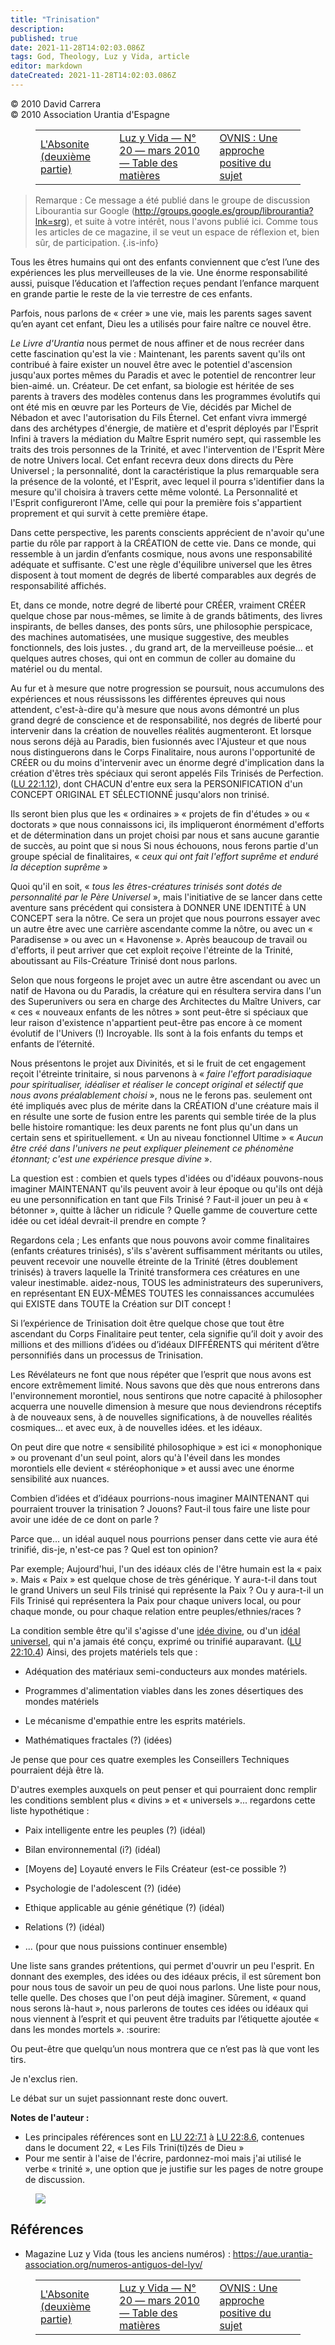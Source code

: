 ```yaml
---
title: "Trinisation"
description: 
published: true
date: 2021-11-28T14:02:03.086Z
tags: God, Theology, Luz y Vida, article
editor: markdown
dateCreated: 2021-11-28T14:02:03.086Z
---
```


<p class="v-card v-sheet theme--light grey lighten-3 px-2">© 2010 David Carrera<br>© 2010 Association Urantia d'Espagne</p>
<figure class="table chapter-navigator">
  <table>
    <tbody>
      <tr>
        <td>
        <a href="/fr/article/Luz_y_Vida/Lo_Absonito_2a_parte">
          <span class="mdi mdi-arrow-left-drop-circle"></span><span class="pl-2">L'Absonite (deuxième partie)</span>
        </a>
        </td>
        <td>
        <a href="/fr/index/articles_luz_y_vida#luz-y-vida-n°-20-mars-2010">
          <span class="mdi mdi-book-open-variant"></span><span class="pl-2">Luz y Vida — N° 20 — mars 2010 — Table des matières</span>
        </a>
        </td>
        <td>
        <a href="/fr/article/Luis_Coll/OVNIs_Un_enfoque_positivo_del_asunto">
          <span class="pr-2">OVNIS : Une approche positive du sujet</span><span class="mdi mdi-arrow-right-drop-circle"></span>
        </a>
        </td>
      </tr>
    </tbody>
  </table>
</figure>



> Remarque : Ce message a été publié dans le groupe de discussion Libourantia sur Google (http://groups.google.es/group/librourantia?lnk=srg), et suite à votre intérêt, nous l'avons publié ici. Comme tous les articles de ce magazine, il se veut un espace de réflexion et, bien sûr, de participation.
{.is-info}

Tous les êtres humains qui ont des enfants conviennent que c’est l’une des expériences les plus merveilleuses de la vie. Une énorme responsabilité aussi, puisque l’éducation et l’affection reçues pendant l’enfance marquent en grande partie le reste de la vie terrestre de ces enfants.

Parfois, nous parlons de « créer » une vie, mais les parents sages savent qu’en ayant cet enfant, Dieu les a utilisés pour faire naître ce nouvel être.

_Le Livre d'Urantia_ nous permet de nous affiner et de nous recréer dans cette fascination qu'est la vie : Maintenant, les parents savent qu'ils ont contribué à faire exister un nouvel être avec le potentiel d'ascension jusqu'aux portes mêmes du Paradis et avec le potentiel de rencontrer leur bien-aimé. un. Créateur. De cet enfant, sa biologie est héritée de ses parents à travers des modèles contenus dans les programmes évolutifs qui ont été mis en œuvre par les Porteurs de Vie, décidés par Michel de Nébadon et avec l'autorisation du Fils Éternel. Cet enfant vivra immergé dans des archétypes d'énergie, de matière et d'esprit déployés par l'Esprit Infini à travers la médiation du Maître Esprit numéro sept, qui rassemble les traits des trois personnes de la Trinité, et avec l'intervention de l'Esprit Mère de notre Univers local. Cet enfant recevra deux dons directs du Père Universel ; la personnalité, dont la caractéristique la plus remarquable sera la présence de la volonté, et l'Esprit, avec lequel il pourra s'identifier dans la mesure qu'il choisira à travers cette même volonté. La Personnalité et l'Esprit configureront l'Ame, celle qui pour la première fois s'appartient proprement et qui survit à cette première étape.

Dans cette perspective, les parents conscients apprécient de n'avoir qu'une partie du rôle par rapport à la CRÉATION de cette vie. Dans ce monde, qui ressemble à un jardin d’enfants cosmique, nous avons une responsabilité adéquate et suffisante. C'est une règle d'équilibre universel que les êtres disposent à tout moment de degrés de liberté comparables aux degrés de responsabilité affichés.

Et, dans ce monde, notre degré de liberté pour CRÉER, vraiment CRÉER quelque chose par nous-mêmes, se limite à de grands bâtiments, des livres inspirants, de belles danses, des ponts sûrs, une philosophie perspicace, des machines automatisées, une musique suggestive, des meubles fonctionnels, des lois justes. , du grand art, de la merveilleuse poésie... et quelques autres choses, qui ont en commun de coller au domaine du matériel ou du mental.

Au fur et à mesure que notre progression se poursuit, nous accumulons des expériences et nous réussissons les différentes épreuves qui nous attendent, c'est-à-dire qu'à mesure que nous avons démontré un plus grand degré de conscience et de responsabilité, nos degrés de liberté pour intervenir dans la création de nouvelles réalités augmenteront. Et lorsque nous serons déjà au Paradis, bien fusionnés avec l'Ajusteur et que nous nous distinguerons dans le Corps Finalitaire, nous aurons l'opportunité de CRÉER ou du moins d'intervenir avec un énorme degré d'implication dans la création d'êtres très spéciaux qui seront appelés Fils Trinisés de Perfection.(<a id="a50_658"></a>[LU 22:1.12](/fr/The_Urantia_Book/22#p1_12)), dont CHACUN d'entre eux sera la PERSONIFICATION d'un CONCEPT ORIGINAL ET SÉLECTIONNÉ jusqu'alors non trinisé.

Ils seront bien plus que les « ordinaires » « projets de fin d'études » ou « doctorats » que nous connaissons ici, ils impliqueront énormément d'efforts et de détermination dans un projet choisi par nous et sans aucune garantie de succès, au point que si nous Si nous échouons, nous ferons partie d'un groupe spécial de finalitaires, « _ceux qui ont fait l'effort suprême et enduré la déception suprême_ »

Quoi qu'il en soit, « _tous les êtres-créatures trinisés sont dotés de personnalité par le Père Universel_ », mais l'initiative de se lancer dans cette aventure sans précédent qui consistera à DONNER UNE IDENTITÉ à UN CONCEPT sera la nôtre. Ce sera un projet que nous pourrons essayer avec un autre être avec une carrière ascendante comme la nôtre, ou avec un « Paradisense » ou avec un « Havonense ». Après beaucoup de travail ou d'efforts, il peut arriver que cet exploit reçoive l'étreinte de la Trinité, aboutissant au Fils-Créature Trinisé dont nous parlons.

Selon que nous forgeons le projet avec un autre être ascendant ou avec un natif de Havona ou du Paradis, la créature qui en résultera servira dans l'un des Superunivers ou sera en charge des Architectes du Maître Univers, car « ces « nouveaux enfants de les nôtres » sont peut-être si spéciaux que leur raison d'existence n'appartient peut-être pas encore à ce moment évolutif de l'Univers (!) Incroyable. Ils sont à la fois enfants du temps et enfants de l’éternité.

Nous présentons le projet aux Divinités, et si le fruit de cet engagement reçoit l'étreinte trinitaire, si nous parvenons à « _faire l'effort paradisiaque pour spiritualiser, idéaliser et réaliser le concept original et sélectif que nous avons préalablement choisi_ », nous ne le ferons pas. seulement ont été impliqués avec plus de mérite dans la CRÉATION d'une créature mais il en résulte une sorte de fusion entre les parents qui semble tirée de la plus belle histoire romantique: les deux parents ne font plus qu'un dans un certain sens et spirituellement. « Un au niveau fonctionnel Ultime » « _Aucun être créé dans l'univers ne peut expliquer pleinement ce phénomène étonnant; c'est une expérience presque divine_ ».

La question est : combien et quels types d'idées ou d'idéaux pouvons-nous imaginer MAINTENANT qu'ils peuvent avoir à leur époque ou qu'ils ont déjà eu une personnification en tant que Fils Trinisé ? Faut-il jouer un peu à « bétonner », quitte à lâcher un ridicule ? Quelle gamme de couverture cette idée ou cet idéal devrait-il prendre en compte ?

Regardons cela ; Les enfants que nous pouvons avoir comme finalitaires (enfants créatures trinisés), s'ils s'avèrent suffisamment méritants ou utiles, peuvent recevoir une nouvelle étreinte de la Trinité (êtres doublement trinisés) à travers laquelle la Trinité transformera ces créatures en une valeur inestimable. aidez-nous, TOUS les administrateurs des superunivers, en représentant EN EUX-MÊMES TOUTES les connaissances accumulées qui EXISTE dans TOUTE la Création sur DIT concept !

Si l’expérience de Trinisation doit être quelque chose que tout être ascendant du Corps Finalitaire peut tenter, cela signifie qu’il doit y avoir des millions et des millions d’idées ou d’idéaux DIFFÉRENTS qui méritent d’être personnifiés dans un processus de Trinisation.

Les Révélateurs ne font que nous répéter que l’esprit que nous avons est encore extrêmement limité. Nous savons que dès que nous entrerons dans l'environnement morontiel, nous sentirons que notre capacité à philosopher acquerra une nouvelle dimension à mesure que nous deviendrons réceptifs à de nouveaux sens, à de nouvelles significations, à de nouvelles réalités cosmiques... et avec eux, à de nouvelles idées. et les idéaux.

On peut dire que notre « sensibilité philosophique » est ici « monophonique » ou provenant d'un seul point, alors qu'à l'éveil dans les mondes morontiels elle devient « stéréophonique » et aussi avec une énorme sensibilité aux nuances.

Combien d’idées et d’idéaux pourrions-nous imaginer MAINTENANT qui pourraient trouver la trinisation ? Jouons? Faut-il tous faire une liste pour avoir une idée de ce dont on parle ?

Parce que... un idéal auquel nous pourrions penser dans cette vie aura été trinifié, dis-je, n'est-ce pas ? Quel est ton opinion?

Par exemple; Aujourd'hui, l'un des idéaux clés de l'être humain est la « paix ». Mais «  Paix  » est quelque chose de très générique. Y aura-t-il dans tout le grand Univers un seul Fils trinisé qui représente la Paix ? Ou y aura-t-il un Fils Trinisé qui représentera la Paix pour chaque univers local, ou pour chaque monde, ou pour chaque relation entre peuples/ethnies/races ?

La condition semble être qu'il s'agisse d'une <ins>idée divine</ins>, ou d'un <ins>idéal universel</ins>, qui n'a jamais été conçu, exprimé ou trinifié auparavant. (<a id="a76_165"></a>[LU 22:10.4](/fr/The_Urantia_Book/22#p10_4)) Ainsi, des projets matériels tels que :

- Adéquation des matériaux semi-conducteurs aux mondes matériels.

- Programmes d'alimentation viables dans les zones désertiques des mondes matériels

- Le mécanisme d'empathie entre les esprits matériels.

- Mathématiques fractales (?) (idées)

Je pense que pour ces quatre exemples les Conseillers Techniques pourraient déjà être là.

D'autres exemples auxquels on peut penser et qui pourraient donc remplir les conditions semblent plus « divins » et « universels »... regardons cette liste hypothétique :

- Paix intelligente entre les peuples (?) (idéal)

- Bilan environnemental (i?) (idéal)

- [Moyens de] Loyauté envers le Fils Créateur (est-ce possible ?)

- Psychologie de l'adolescent (?) (idée)

- Ethique applicable au génie génétique (?) (idéal)

- Relations (?) (idéal)

- ... (pour que nous puissions continuer ensemble)

Une liste sans grandes prétentions, qui permet d'ouvrir un peu l'esprit. En donnant des exemples, des idées ou des idéaux précis, il est sûrement bon pour nous tous de savoir un peu de quoi nous parlons. Une liste pour nous, telle quelle. Des choses que l'on peut déjà imaginer. Sûrement, « quand nous serons là-haut », nous parlerons de toutes ces idées ou idéaux qui nous viennent à l’esprit et qui peuvent être traduits par l’étiquette ajoutée « dans les mondes mortels ». :sourire:

Ou peut-être que quelqu’un nous montrera que ce n’est pas là que vont les tirs.

Je n'exclus rien.

Le débat sur un sujet passionnant reste donc ouvert.

**Notes de l'auteur :**

- Les principales références sont en <a id="a114_37"></a>[LU 22:7.1](/fr/The_Urantia_Book/22#p7_1) à <a id="a114_81"></a>[LU 22:8.6](/fr/The_Urantia_Book/22#p8_6), contenues dans le document 22, « Les Fils Trini(ti)zés de Dieu »
- Pour me sentir à l'aise de l'écrire, pardonnez-moi mais j'ai utilisé le verbe « trinité », une option que je justifie sur les pages de notre groupe de discussion.

<figure id="Figure_1" class="image urantiapedia">
<img src="/image/article/Luz_y_Vida/LyV20/01.jpg">
</figure>

## Références

- Magazine Luz y Vida (tous les anciens numéros) : https://aue.urantia-association.org/numeros-antiguos-del-lyv/



<figure class="table chapter-navigator">
  <table>
    <tbody>
      <tr>
        <td>
        <a href="/fr/article/Luz_y_Vida/Lo_Absonito_2a_parte">
          <span class="mdi mdi-arrow-left-drop-circle"></span><span class="pl-2">L'Absonite (deuxième partie)</span>
        </a>
        </td>
        <td>
        <a href="/fr/index/articles_luz_y_vida#luz-y-vida-n°-20-mars-2010">
          <span class="mdi mdi-book-open-variant"></span><span class="pl-2">Luz y Vida — N° 20 — mars 2010 — Table des matières</span>
        </a>
        </td>
        <td>
        <a href="/fr/article/Luis_Coll/OVNIs_Un_enfoque_positivo_del_asunto">
          <span class="pr-2">OVNIS : Une approche positive du sujet</span><span class="mdi mdi-arrow-right-drop-circle"></span>
        </a>
        </td>
      </tr>
    </tbody>
  </table>
</figure>
